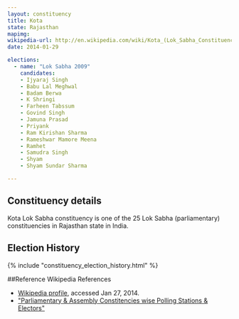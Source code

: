 ```yaml
---
layout: constituency
title: Kota
state: Rajasthan
mapimg: 
wikipedia-url: http://en.wikipedia.com/wiki/Kota_(Lok_Sabha_Constituency)
date: 2014-01-29

elections: 
  - name: "Lok Sabha 2009"
    candidates: 
    - Ijyaraj Singh 
    - Babu Lal Meghwal 
    - Badam Berwa 
    - K Shringi 
    - Farheen Tabssum 
    - Govind Singh 
    - Jamuna Prasad 
    - Priyank 
    - Ram Kirishan Sharma 
    - Rameshwar Mamore Meena 
    - Ramhet 
    - Samudra Singh 
    - Shyam 
    - Shyam Sundar Sharma 

---
```

## Constituency details
Kota Lok Sabha constituency is one of the 25 Lok Sabha (parliamentary) constituencies in Rajasthan state in India.




## Election History
{% include "constituency_election_history.html" %}

##Reference
Wikipedia References
- [Wikipedia profile]({{page.profile.wikipedia}}), accessed Jan 27, 2014.
- ["Parliamentary & Assembly Constitencies wise Polling Stations & Electors"][wiki1]

[wiki1]: http://ceorajasthan.nic.in/PC-ACWISE-ELECTORS.pdf
